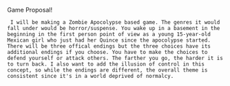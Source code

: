 Game Proposal!

     I will be making a Zombie Apocolypse based game. The genres it would fall under would be horror/suspense. You wake up in a basement in the beginning in the first person point of view as a young 15-year-old Mexican girl who just had her Quince since the apocolypse started. There will be three offical endings but the three choices have its additional endings if you choose. You have to make the choices to defend yourself or attack others. The farther you go, the harder it is to turn back. I also want to add the illusion of control in this concept, so while the endings are different, the overall theme is consistent since it's in a world deprived of normalcy. 
